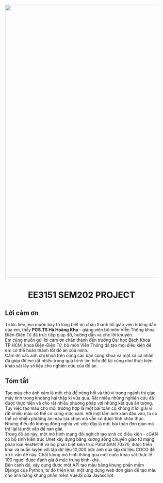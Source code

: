 <p align="center"><img src="https://raw.githubusercontent.com/dee-ex/EE3151_SEM202_PROJECT/main/latex/images/final.PNG" width="900"></p>

<h1 align="center">EE3151 SEM202 PROJECT</h1>

## Lời cảm ơn
Trước tiên, em muốn bày tỏ lòng biết ơn chân thành tới giáo viên hướng dẫn của em, thầy **PGS.TS Hà Hoàng Kha** - giảng viên bộ môn Viễn Thông khoa Điện-Điện Tử đã trực tiếp giúp đỡ, hướng dẫn và cho lời khuyên.  
Em cũng muốn gửi lời cảm ơn chân thành đến trường Đại học Bách Khoa TP.HCM, khoa Điện-Điện Tử, bộ môn Viễn Thông đã tạo mọi điều kiện để em có thể hoàn thành tốt đồ án của mình.  
Cảm ơn các anh chị khoá trên cùng các bạn cùng khoa và một số cá nhân đã giúp đỡ em rất nhiều trong quá trình tìm hiểu đề tài cũng như thực hiện khảo sát lấy số liệu cho nghiên cứu của đồ án.

## Tóm tắt
Tạo màu cho ảnh xám là một chủ đề nóng hổi và thú vị trong ngành thị giác máy tính trong khoảng hai thập kỉ vừa qua. Rất nhiều những nghiên cứu đã được thực hiện và cho rất nhiều phương pháp với những kết quả ấn tượng. Tuy việc tạo màu cho mỗi trường hợp là một bài toán có không ít lời giải vì rất nhiều màu có thể có cùng mức xám. Với một tấm ảnh xám đầu vào, ta có thể có nhiều phương án màu lựa chọn mà vẫn có được tính chân thực. Nhưng điều đó không đồng nghĩa với việc đây là một bài toán đơn giản mà trái lại là một vấn đề nan giải.  
Trong đồ án này, một mô hình mạng đối nghịch tạo sinh có điều kiện - cGAN có bộ sinh kiến trúc Unet xây dựng bằng xương sống chuyển giao từ mạng phân loại ResNet18 và bộ phân biệt kiến trúc PatchGAN 70x70, được triển khai và huấn luyện với tập dữ liệu 10,000 bức ảnh của tập dữ liệu COCO để xử lí vấn đề này. Chất lượng mô hình thông qua một cuộc khảo sát thực tế 100 người được đánh giá ở mức trung bình-khá.  
Bên cạnh đó, xây dựng được một API tạo màu bằng khung phần mềm Django của Python, từ đó triển khai một ứng dụng web đơn giản để tạo màu cho ảnh bằng khung phần mềm VueJS của Javascript.
